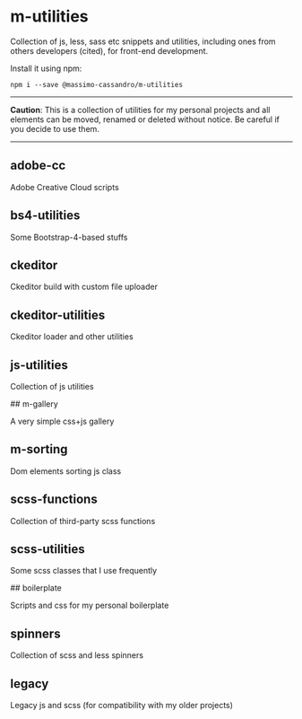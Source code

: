 # m-utilities

Collection of js, less, sass etc snippets and utilities, including ones from others developers (cited), for front-end development.

Install it using npm:

```
npm i --save @massimo-cassandro/m-utilities
```


***

**Caution**: This is a collection of utilities for my personal projects and all elements can be moved, renamed or deleted without notice. Be careful if you decide to use them.

***

## adobe-cc

Adobe Creative Cloud scripts

## bs4-utilities

Some Bootstrap-4-based stuffs

## ckeditor

Ckeditor build with custom file uploader

## ckeditor-utilities

Ckeditor loader and other utilities

## js-utilities

Collection of js utilities

## m-gallery

A very simple css+js gallery

## m-sorting

Dom elements sorting js class

## scss-functions

Collection of third-party scss functions

## scss-utilities

Some scss classes that I use frequently

## boilerplate

Scripts and css for my personal boilerplate

## spinners

Collection of scss and less spinners

## legacy

Legacy js and scss (for compatibility with my older projects)
